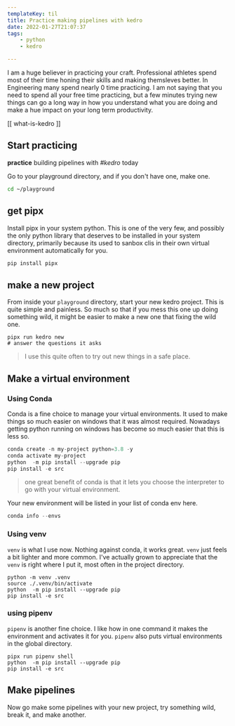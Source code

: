 ```yaml
---
templateKey: til
title: Practice making pipelines with kedro
date: 2022-01-27T21:07:37
tags:
    - python
    - kedro

---
```


I am a huge believer in practicing your craft.  Professional athletes
spend most of their time honing their skills and making themsleves
better.  In Engineering many spend nearly 0 time practicing.  I am not
saying that you need to spend all your free time practicing, but a few
minutes trying new things can go a long way in how you understand what
you are doing and make a hue impact on your long term productivity.

[[ what-is-kedro ]]

## Start practicing

**practice** building pipelines with _#kedro_ today

Go to your playground directory, and if you don't have one, make one.

``` bash
cd ~/playground
```

## get pipx

Install pipx in your system python.  This is one of the very few, and
possibly the only python library that deserves to be installed in your
system directory, primarily because its used to sanbox clis in their own
virtual environment automatically for you.

``` bash
pip install pipx
```

## make a new project

From inside your `playground` directory, start your new kedro project.
This is quite simple and painless.  So much so that if you mess this one
up doing something wild, it might be easier to make a new one that
fixing the wild one.

```
pipx run kedro new
# answer the questions it asks
```

> I use this quite often to try out new things in a safe place.

## Make a virtual environment

### Using Conda

Conda is a fine choice to manage your virtual environments.  It used to
make things so much easier on windows that it was almost required.
Nowadays getting python running on windows has become so much easier
that this is less so.

``` python
conda create -n my-project python=3.8 -y
conda activate my-project
python  -m pip install --upgrade pip
pip install -e src
```

> one great benefit of conda is that it lets you choose the interpreter
> to go with your virtual environment.

Your new environment will be listed in your list of conda env here.

``` python
conda info --envs
```

### Using venv

`venv` is what I use now.  Nothing against conda, it works great.
`venv` just feels a bit lighter and more common.  I've actually grown to
appreciate that the `venv` is right where I put it, most often in the
project directory.

```
python -m venv .venv
source ./.venv/bin/activate
python  -m pip install --upgrade pip
pip install -e src
```

### using pipenv

`pipenv` is another fine choice.  I like how in one command it makes the
environment and activates it for you.  `pipenv` also puts virtual
environments in the global directory.

```
pipx run pipenv shell
python  -m pip install --upgrade pip
pip install -e src
```

## Make pipelines

Now go make some pipelines with your new project, try something wild,
break it, and make another.
